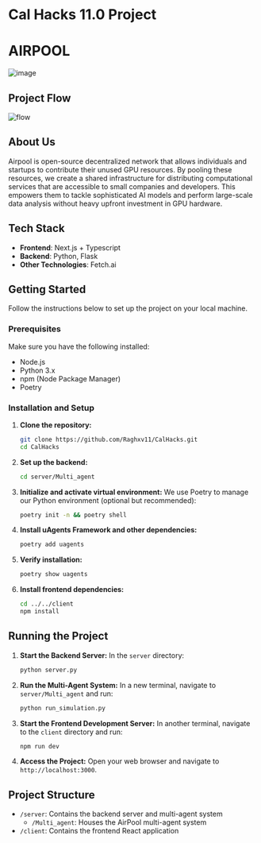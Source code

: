 # Cal Hacks 11.0 Project
# AIRPOOL

![image](https://github.com/user-attachments/assets/006d0a8f-3eff-440a-a0de-b52de78ab131)

## Project Flow
![flow](https://github.com/user-attachments/assets/bb6bc52e-e215-44fc-8232-6e852e79f0bc)



## About Us
Airpool is open-source decentralized network that allows individuals and startups to contribute their unused GPU resources. By pooling these resources, we create a shared infrastructure for distributing computational services that are accessible to small companies and developers. 
This empowers them to tackle sophisticated AI models and perform large-scale data analysis without heavy upfront investment in GPU hardware.

## Tech Stack
- **Frontend**: Next.js + Typescript
- **Backend**: Python, Flask
- **Other Technologies**: Fetch.ai

## Getting Started

Follow the instructions below to set up the project on your local machine.

### Prerequisites
Make sure you have the following installed:
- Node.js
- Python 3.x
- npm (Node Package Manager)
- Poetry

### Installation and Setup

1. **Clone the repository:**
   ```bash
   git clone https://github.com/Raghxv11/CalHacks.git
   cd CalHacks
   ```

2. **Set up the backend:**
   ```bash
   cd server/Multi_agent
   ```

3. **Initialize and activate virtual environment:**
   We use Poetry to manage our Python environment (optional but recommended):
   ```bash
   poetry init -n && poetry shell
   ```

4. **Install uAgents Framework and other dependencies:**
   ```bash
   poetry add uagents
   ```

5. **Verify installation:**
   ```bash
   poetry show uagents
   ```

6. **Install frontend dependencies:**
   ```bash
   cd ../../client
   npm install
   ```

## Running the Project

1. **Start the Backend Server:**
   In the `server` directory:
   ```bash
   python server.py
   ```

2. **Run the Multi-Agent System:**
   In a new terminal, navigate to `server/Multi_agent` and run:
   ```bash
   python run_simulation.py
   ```

3. **Start the Frontend Development Server:**
   In another terminal, navigate to the `client` directory and run:
   ```bash
   npm run dev
   ```

4. **Access the Project:**
   Open your web browser and navigate to `http://localhost:3000`.

## Project Structure

- `/server`: Contains the backend server and multi-agent system
  - `/Multi_agent`: Houses the AirPool multi-agent system
- `/client`: Contains the frontend React application
```

